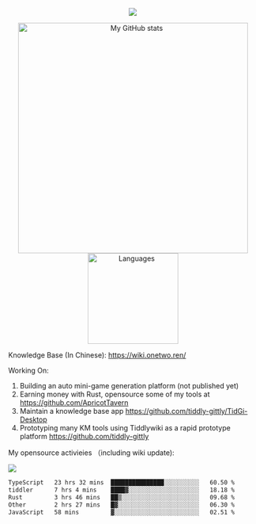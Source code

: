 <a href="https://github.com/linonetwo">
    <p align="center">
        <img src="https://github-profile-trophy.vercel.app/?username=linonetwo&column=7&theme=onedark"/>
    </p>
</a>
<a align="center" href="https://github.com/linonetwo">
  <p align="center">
    <img src="https://github-readme-stats.vercel.app/api?username=linonetwo&show_icons=true&count_private=true" alt="My GitHub stats" width="465"/>
    <img src="https://github-readme-stats.vercel.app/api/top-langs/?username=linonetwo&layout=compact&langs_count=10" alt="Languages" height="183">
  </p>
</a>

Knowledge Base (In Chinese): https://wiki.onetwo.ren/

Working On: 

1. Building an auto mini-game generation platform (not published yet)
1. Earning money with Rust, opensource some of my tools at https://github.com/ApricotTavern
1. Maintain a knowledge base app https://github.com/tiddly-gittly/TidGi-Desktop
1. Prototyping many KM tools using Tiddlywiki as a rapid prototype platform https://github.com/tiddly-gittly

My opensource activieies （including wiki update):

![](https://visitor-badge.glitch.me/badge?page_id=linonetwo.linonetwo)

<!--START_SECTION:waka-->

```txt
TypeScript   23 hrs 32 mins  ███████████████░░░░░░░░░░   60.50 %
tiddler      7 hrs 4 mins    ████▓░░░░░░░░░░░░░░░░░░░░   18.18 %
Rust         3 hrs 46 mins   ██▒░░░░░░░░░░░░░░░░░░░░░░   09.68 %
Other        2 hrs 27 mins   █▓░░░░░░░░░░░░░░░░░░░░░░░   06.30 %
JavaScript   58 mins         ▓░░░░░░░░░░░░░░░░░░░░░░░░   02.51 %
```

<!--END_SECTION:waka-->
